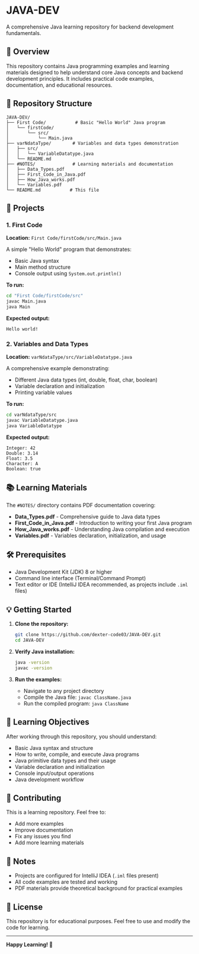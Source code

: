 # JAVA-DEV

A comprehensive Java learning repository for backend development fundamentals.

## 📖 Overview

This repository contains Java programming examples and learning materials designed to help understand core Java concepts and backend development principles. It includes practical code examples, documentation, and educational resources.

## 📁 Repository Structure

```
JAVA-DEV/
├── First Code/           # Basic "Hello World" Java program
│   └── firstCode/
│       └── src/
│           └── Main.java
├── varNdataType/        # Variables and data types demonstration
│   ├── src/
│   │   └── VariableDatatype.java
│   └── README.md
├── #NOTES/              # Learning materials and documentation
│   ├── Data_Types.pdf
│   ├── First_Code_in_Java.pdf
│   ├── How_Java_works.pdf
│   └── Variables.pdf
└── README.md           # This file
```

## 🚀 Projects

### 1. First Code
**Location:** `First Code/firstCode/src/Main.java`

A simple "Hello World" program that demonstrates:
- Basic Java syntax
- Main method structure
- Console output using `System.out.println()`

**To run:**
```bash
cd "First Code/firstCode/src"
javac Main.java
java Main
```

**Expected output:**
```
Hello world!
```

### 2. Variables and Data Types
**Location:** `varNdataType/src/VariableDatatype.java`

A comprehensive example demonstrating:
- Different Java data types (int, double, float, char, boolean)
- Variable declaration and initialization
- Printing variable values

**To run:**
```bash
cd varNdataType/src
javac VariableDatatype.java
java VariableDatatype
```

**Expected output:**
```
Integer: 42
Double: 3.14
Float: 3.5
Character: A
Boolean: true
```

## 📚 Learning Materials

The `#NOTES/` directory contains PDF documentation covering:

- **Data_Types.pdf** - Comprehensive guide to Java data types
- **First_Code_in_Java.pdf** - Introduction to writing your first Java program
- **How_Java_works.pdf** - Understanding Java compilation and execution
- **Variables.pdf** - Variables declaration, initialization, and usage

## 🛠️ Prerequisites

- Java Development Kit (JDK) 8 or higher
- Command line interface (Terminal/Command Prompt)
- Text editor or IDE (IntelliJ IDEA recommended, as projects include `.iml` files)

## 💡 Getting Started

1. **Clone the repository:**
   ```bash
   git clone https://github.com/dexter-code03/JAVA-DEV.git
   cd JAVA-DEV
   ```

2. **Verify Java installation:**
   ```bash
   java -version
   javac -version
   ```

3. **Run the examples:**
   - Navigate to any project directory
   - Compile the Java file: `javac ClassName.java`
   - Run the compiled program: `java ClassName`

## 🎯 Learning Objectives

After working through this repository, you should understand:

- Basic Java syntax and structure
- How to write, compile, and execute Java programs
- Java primitive data types and their usage
- Variable declaration and initialization
- Console input/output operations
- Java development workflow

## 🤝 Contributing

This is a learning repository. Feel free to:
- Add more examples
- Improve documentation
- Fix any issues you find
- Add more learning materials

## 📝 Notes

- Projects are configured for IntelliJ IDEA (`.iml` files present)
- All code examples are tested and working
- PDF materials provide theoretical background for practical examples

## 📄 License

This repository is for educational purposes. Feel free to use and modify the code for learning.

---

**Happy Learning! 🚀**
